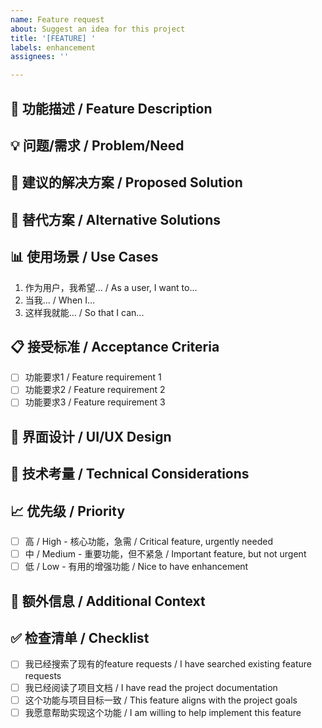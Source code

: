 ```yaml
---
name: Feature request
about: Suggest an idea for this project
title: '[FEATURE] '
labels: enhancement
assignees: ''

---
```


## 🚀 功能描述 / Feature Description
<!-- 清楚简洁地描述您希望看到的功能 / A clear and concise description of what you want to happen -->

## 💡 问题/需求 / Problem/Need
<!-- 描述这个功能要解决的问题或满足的需求 / Describe the problem or need this feature would address -->

## 📝 建议的解决方案 / Proposed Solution
<!-- 详细描述您希望的解决方案 / Describe in detail how you envision this feature working -->

## 🔄 替代方案 / Alternative Solutions
<!-- 描述您考虑过的任何替代解决方案或功能 / Describe any alternative solutions or features you've considered -->

## 📊 使用场景 / Use Cases
<!-- 描述此功能的具体使用场景 / Describe specific use cases for this feature -->

1. 作为用户，我希望... / As a user, I want to...
2. 当我... / When I...
3. 这样我就能... / So that I can...

## 📋 接受标准 / Acceptance Criteria
<!-- 列出功能完成时应满足的标准 / List the criteria that must be met for this feature to be considered complete -->

- [ ] 功能要求1 / Feature requirement 1
- [ ] 功能要求2 / Feature requirement 2
- [ ] 功能要求3 / Feature requirement 3

## 🎨 界面设计 / UI/UX Design
<!-- 如果涉及界面变更，请描述或提供设计建议 / If UI changes are involved, describe or provide design suggestions -->

## 🔧 技术考量 / Technical Considerations
<!-- 任何技术方面的考虑或约束 / Any technical considerations or constraints -->

## 📈 优先级 / Priority
<!-- 选择优先级 / Select priority -->
- [ ] 高 / High - 核心功能，急需 / Critical feature, urgently needed
- [ ] 中 / Medium - 重要功能，但不紧急 / Important feature, but not urgent
- [ ] 低 / Low - 有用的增强功能 / Nice to have enhancement

## 💝 额外信息 / Additional Context
<!-- 添加任何其他有关功能请求的上下文、截图、参考资料等 / Add any other context, screenshots, references about the feature request -->

## ✅ 检查清单 / Checklist
- [ ] 我已经搜索了现有的feature requests / I have searched existing feature requests
- [ ] 我已经阅读了项目文档 / I have read the project documentation
- [ ] 这个功能与项目目标一致 / This feature aligns with the project goals
- [ ] 我愿意帮助实现这个功能 / I am willing to help implement this feature